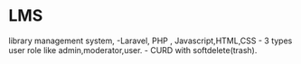 # LMS
library management system, -Laravel, PHP , Javascript,HTML,CSS - 3 types user role like admin,moderator,user. - CURD with softdelete(trash).

